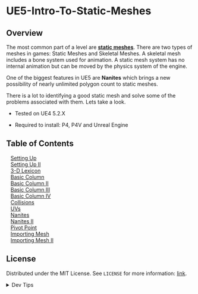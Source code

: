 # UE5-Intro-To-Static-Meshes

<!-- OVERVIEW -->
## Overview

The most common part of a level are **[static meshes](https://en.wikipedia.org/wiki/Static_mesh)**.  There are two types of meshes in games: Static Meshes and Skeletal Meshes.  A skeletal mesh includes a bone system used for animation.  A static mesh system has no internal animation but can be moved by the physics system of the engine.

One of the biggest features in UE5 are **Nanites** which brings a new possibility of nearly unlimited polygon count to static meshes.

 There is a lot to identifying a good static mesh and solve some of the problems associated with them.  Lets take a look.


* Tested on UE4 5.2.X

* Required to install: P4, P4V and Unreal Engine

<!-- TOC -->
## Table of Contents
<kbd></kbd> &nbsp;&nbsp; [Setting Up](setting-up/README.md#user-content-setting-up) <br>
<kbd></kbd> &nbsp;&nbsp; [Setting Up II](setting-up-ii/README.md#user-content-setting-up-ii) <br>
<kbd></kbd> &nbsp;&nbsp; [3-D Lexicon](lexicon/README.md#user-content-3-d-lexicon) <br>
<kbd></kbd> &nbsp;&nbsp; [Basic Column](basic-column/README.md#user-content-basic-column) <br>
<kbd></kbd> &nbsp;&nbsp; [Basic Column II](basic-column-ii/README.md#user-content-basic-column-ii) 
<br>
<kbd></kbd> &nbsp;&nbsp; [Basic Column III](basic-column-iii/README.md#user-content-basic-column-iii) 
<br>
<kbd></kbd> &nbsp;&nbsp; [Basic Column IV](basic-column-iv/README.md#user-content-basic-column-iv) 
<br>
<kbd></kbd> &nbsp;&nbsp; [Collisions](collisions/README.md#user-content-collisions) 
<br>
<kbd></kbd> &nbsp;&nbsp; [UVs](uvs/README.md#user-content-uvs) 
<br>
<kbd></kbd> &nbsp;&nbsp; [Nanites](nanites/README.md#user-content-nanites) 
<br>
<kbd></kbd> &nbsp;&nbsp; [Nanites II](nanites-ii/README.md#user-content-nanites-ii) 
<br>
<kbd></kbd> &nbsp;&nbsp; [Pivot Point](pivot-point/README.md#user-content-pivot-point) 
<br>
<kbd></kbd> &nbsp;&nbsp; [Importing Mesh](importing-mesh/README.md#user-content-importing-mesh) 
<br>
<kbd></kbd> &nbsp;&nbsp; [Importing Mesh II](importing-mesh-ii/README.md#user-content-importing-mesh-ii) 
<br>

<!-- LICENSE -->
## License
Distributed under the MIT License. See `LICENSE` for more information: [link](LICENSE).


</p>
</details>
<details><summary>Dev Tips</summary>
make git m="add commit message"
</details>
